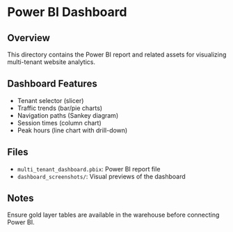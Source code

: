 # Power BI Dashboard

## Overview
This directory contains the Power BI report and related assets for visualizing multi-tenant website analytics.

## Dashboard Features
- Tenant selector (slicer)
- Traffic trends (bar/pie charts)
- Navigation paths (Sankey diagram)
- Session times (column chart)
- Peak hours (line chart with drill-down)

## Files
- `multi_tenant_dashboard.pbix`: Power BI report file
- `dashboard_screenshots/`: Visual previews of the dashboard

## Notes
Ensure gold layer tables are available in the warehouse before connecting Power BI.
